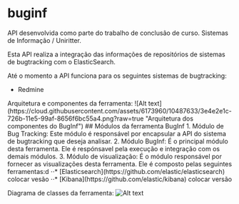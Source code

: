 # buginf
API desenvolvida como parte do trabalho de conclusão de curso. Sistemas de Informação / Uniritter.

Esta API realiza a integração das informações de repositórios de sistemas de bugtracking com o ElasticSearch. 

Até o momento a API funciona para os seguintes sistemas de bugtracking:
<ul>
<li>Redmine</li>
</ul>
Arquitetura e componentes da ferramenta: 
![Alt text](https://cloud.githubusercontent.com/assets/6173960/10487633/3e4e2e1c-726b-11e5-99af-8656f6bc55a4.png?raw=true "Arquitetura dos componentes do BugInf")
## Módulos da ferramenta BugInf
1. Módulo de Bug Tracking: Este módulo é responsável por encapsular a API do sistema de bugtracking que deseja analisar.
2. Módulo BugInf: É o principal módulo desta ferramenta. Ele é respónsavel pela execução e integração com os demais módulos.
3. Módulo de visualização: É o módulo responsável por fornecer as visualizações desta ferramenta. Ele é composto pelas seguintes ferramentas:d
⋅⋅* [Elasticsearch](https://github.com/elastic/elasticsearch) colocar vesão
⋅⋅* [Kibana](https://github.com/elastic/kibana) colocar versão

Diagrama de classes da ferramenta:
![Alt text](https://cloud.githubusercontent.com/assets/6173960/10487631/3c588058-726b-11e5-8ca9-10afd59416a9.png?raw=true "Diagrama de classe da ferramenta")
